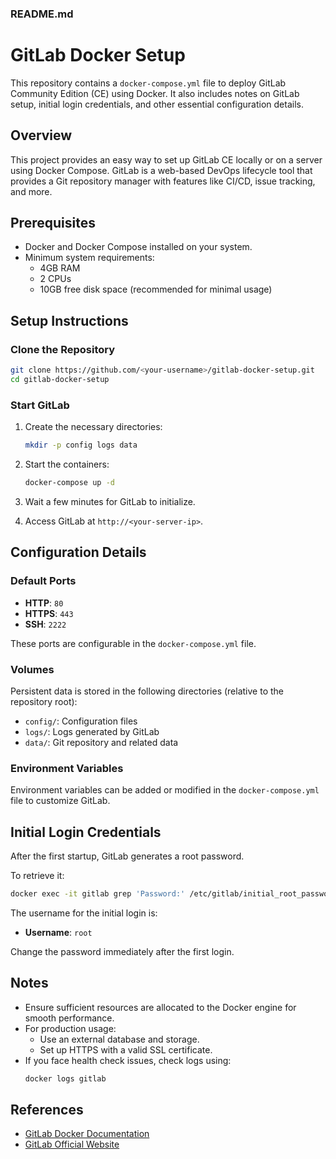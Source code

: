 ### README.md

# GitLab Docker Setup

This repository contains a `docker-compose.yml` file to deploy GitLab Community Edition (CE) using Docker. It also includes notes on GitLab setup, initial login credentials, and other essential configuration details.

## Overview
This project provides an easy way to set up GitLab CE locally or on a server using Docker Compose. GitLab is a web-based DevOps lifecycle tool that provides a Git repository manager with features like CI/CD, issue tracking, and more.

## Prerequisites
- Docker and Docker Compose installed on your system.
- Minimum system requirements:
  - 4GB RAM
  - 2 CPUs
  - 10GB free disk space (recommended for minimal usage)

## Setup Instructions

### Clone the Repository
```bash
git clone https://github.com/<your-username>/gitlab-docker-setup.git
cd gitlab-docker-setup
```

### Start GitLab
1. Create the necessary directories:
   ```bash
   mkdir -p config logs data
   ```
2. Start the containers:
   ```bash
   docker-compose up -d
   ```
3. Wait a few minutes for GitLab to initialize.

4. Access GitLab at `http://<your-server-ip>`.

## Configuration Details

### Default Ports
- **HTTP**: `80`
- **HTTPS**: `443`
- **SSH**: `2222`

These ports are configurable in the `docker-compose.yml` file.

### Volumes
Persistent data is stored in the following directories (relative to the repository root):
- `config/`: Configuration files
- `logs/`: Logs generated by GitLab
- `data/`: Git repository and related data

### Environment Variables
Environment variables can be added or modified in the `docker-compose.yml` file to customize GitLab.

## Initial Login Credentials
After the first startup, GitLab generates a root password. 

To retrieve it:
```bash
docker exec -it gitlab grep 'Password:' /etc/gitlab/initial_root_password
```

The username for the initial login is:
- **Username**: `root`

Change the password immediately after the first login.

## Notes
- Ensure sufficient resources are allocated to the Docker engine for smooth performance.
- For production usage:
  - Use an external database and storage.
  - Set up HTTPS with a valid SSL certificate.
- If you face health check issues, check logs using:
  ```bash
  docker logs gitlab
  ```

## References
- [GitLab Docker Documentation](https://docs.gitlab.com/omnibus/docker/)
- [GitLab Official Website](https://about.gitlab.com/)
